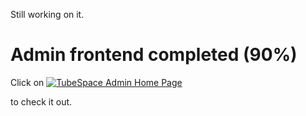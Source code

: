 Still working on it.

# Admin frontend completed (90%)
Click on [![TubeSpace Admin Home Page](https://img.shields.io/badge/TubeSpace-Home_Page-blue)](https://tubespace.vercel.app/home)

to check it out.
